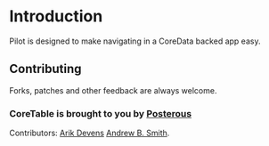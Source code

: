 Introduction
=========================
Pilot is designed to make navigating in a CoreData backed app easy.

Contributing
-------------------------

Forks, patches and other feedback are always welcome. 

### CoreTable is brought to you by [Posterous](http://posterous.com) ###

Contributors:
[Arik Devens](http://github.com/danieltiger)
[Andrew B. Smith](http://github.com/drewsmits).
